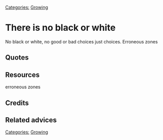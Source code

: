 [Categories:](../Categories/index.md) [Growing](../Categories/Growing.md)
# There is no black or white

No black or white, no good or bad choices just choices. Erroneous zones

## Quotes

## Resources
erroneous zones
## Credits

## Related advices

[Categories:](../Categories/index.md) [Growing](../Categories/Growing.md)
